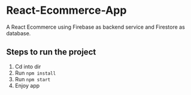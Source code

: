 # React-Ecommerce-App
A React Ecommerce using Firebase as backend service and Firestore as database.

## Steps to run the project
1. Cd into dir
2. Run `npm install`
3. Run `npm start`
4. Enjoy app
